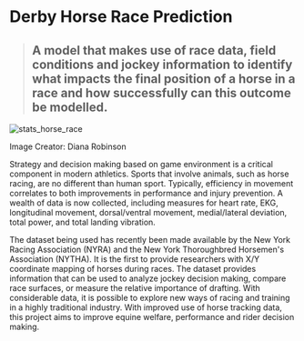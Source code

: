 # Derby Horse Race Prediction  

> ## A model that makes use of race data, field conditions and jockey information to identify what impacts the final position of a horse in a race and how successfully can this outcome be modelled.

![stats_horse_race](https://github.com/syedhadi816/derby-race-prediction-/assets/53166976/4a9d9b6f-6d5d-444a-a288-02cbce02792d)

Image Creator: Diana Robinson 

Strategy and decision making based on game environment is a critical component in modern athletics.
Sports that involve animals, such as horse racing, are no different than human sport. Typically, efficiency
in movement correlates to both improvements in performance and injury prevention. A wealth of data is
now collected, including measures for heart rate, EKG, longitudinal movement, dorsal/ventral movement,
medial/lateral deviation, total power, and total landing vibration. 

The dataset being used has recently been made available by the New York Racing Association (NYRA) and
the New York Thoroughbred Horsemen's Association (NYTHA). It is the first to provide researchers with
X/Y coordinate mapping of horses during races. The dataset provides information that can be used to
analyze jockey decision making, compare race surfaces, or measure the relative importance of drafting.
With considerable data, it is possible to explore new ways of racing and training in a highly traditional
industry. With improved use of horse tracking data, this project aims to improve equine welfare,
performance and rider decision making.
